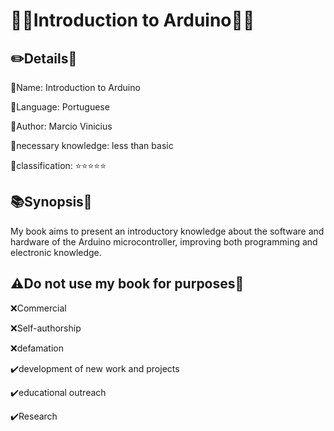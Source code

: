 # 🔬📕Introduction to Arduino📒🔭

## ✏️Details📏

🔸Name: Introduction to Arduino

🔹Language: Portuguese

🔸Author: Marcio Vinicius

🔹necessary knowledge: less than basic

🔸classification: ⭐⭐⭐⭐⭐

## 📚Synopsis📐

My book aims to present an introductory knowledge about the software and hardware of the Arduino microcontroller, improving both programming and electronic knowledge.

## ⚠️Do not use my book for purposes🚧

❌Commercial

❌Self-authorship

❌defamation

✔️development of new work and projects

✔️educational outreach

✔️Research

